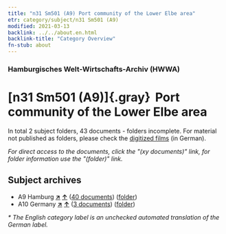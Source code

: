 ```yaml
---
title: "n31 Sm501 (A9) Port community of the Lower Elbe area"
etr: category/subject/n31 Sm501 (A9)
modified: 2021-03-13
backlink: ../../about.en.html
backlink-title: "Category Overview"
fn-stub: about
---
```


### Hamburgisches Welt-Wirtschafts-Archiv (HWWA)
# [n31 Sm501 (A9)]{.gray}&#8201; Port community of the Lower Elbe area&#160; 





In total 2 subject folders, 43 documents - folders incomplete.
For material not published as folders, please check the [digitized films](/film/h1_sh) (in German).

_For direct access to the documents, click the "(xy documents)" link, for folder information use the "(folder)" link._

## Subject archives


- A9 Hamburg [**&nearr;**](../../../geo/i/140905/about.en.html "Hamburg (all folders)") [**&uarr;**](../../../geo/about.en.html#A9 "Country category system") (<a href="https://pm20.zbw.eu/dfgview/sh/140905,145564" title="about: Hamburg : Port community of the Lower Elbe area" target="_blank">40 documents</a>) ([folder](../../../../folder/sh/1409xx/140905/1455xx/145564/about.en.html))
- A10 Germany [**&nearr;**](../../../geo/i/126128/about.en.html "Germany (all folders)") [**&uarr;**](../../../geo/about.en.html#A10 "Country category system") (<a href="https://pm20.zbw.eu/dfgview/sh/126128,145564" title="about: Germany : Port community of the Lower Elbe area" target="_blank">3 documents</a>) ([folder](../../../../folder/sh/1261xx/126128/1455xx/145564/about.en.html))


_* The English category label is an unchecked automated translation of the German label._

